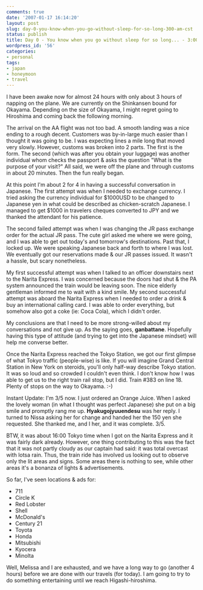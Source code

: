 ```yaml
---
comments: true
date: '2007-01-17 16:14:20'
layout: post
slug: day-0-you-know-when-you-go-without-sleep-for-so-long-300-am-cst
status: publish
title: Day 0 - You know when you go without sleep for so long... - 3:00 AM CST
wordpress_id: '56'
categories:
- personal
tags:
- japan
- honeymoon
- travel
---
```


I have been awake now for almost 24 hours with only about 3 hours of napping on the plane. We are currently on the Shinkansen bound for Okayama. Depending on the size of Okayama, I might regret going to Hiroshima and coming back the following morning. 

The arrival on the AA flight was not too bad. A smooth landing was a nice ending to a rough decent. Customers was by-in-large much easier than I thought it was going to be. I was expecting lines a mile long that moved very slowly. However, customs was broken into 2 parts. The first is the form. The second (which was after you obtain your luggage) was another individual whom checks the passport & asks the question "What is the purpose of your visit?" All said, we were off the plane and through customs in about 20 minutes. Then the fun really began.

<!--more-->
At this point I'm about 2 for 4 in having a successful conversation in Japanese. The first attempt was when I needed to exchange currency. I tried asking the currency individual for $1000USD to be changed to Japanese yen in what could be described as chicken-scratch Japanese. I managed to get $1000 in travelers cheques converted to JPY and we thanked the attendant for his patience.

The second failed attempt was when I was changing the JR pass exchange order for the actual JR pass. The cute girl asked me where we were going, and I was able to get out today's and tomorrow's destinations. Past that, I locked up. We were speaking Japanese back and forth to where I was lost. We eventually got our reservations made & our JR passes issued. It wasn't a hassle, but scary nonetheless.

My first successful attempt was when I talked to an officer downstairs next to the Narita Express. I was concerned because the doors had shut & the PA system announced the train would be leaving soon. The nice elderly gentleman informed me to wait with a kind smile. My second successful attempt was aboard the Narita Express when I needed to order a drink & buy an international calling card. I was able to order everything, but somehow also got a coke (ie: Coca Cola), which I didn't order.

My conclusions are that I need to be more strong-willed about my conversations and not give up. As the saying goes, <b>ganbattane</b>. Hopefully having this type of attitude (and trying to get into the Japanese mindset) will help me converse better.

Once the Narita Express reached the Tokyo Station, we got our first glimpse of what Tokyo traffic (people-wise) is like. If you will imagine Grand Central Station in New York on steroids, you'll only half-way describe Tokyo station. It was so loud and so crowded I couldn't even think. I don't know how I was able to get us to the right train rail stop, but I did. Train #383 on line 18. Plenty of stops on the way to Okayama. :-)

Instant Update: I'm 3/5 now. I just ordered an Orange Juice. When I asked the lovely woman (in what I thought was perfect Japanese) she put on a big smile and promptly rang me up. <b>Hyakugojyuuendesu</b> was her reply. I turned to Nissa asking her for change and handed her the 150 yen she requested. She thanked me, and I her, and it was complete. 3/5.

BTW, it was about 16:00 Tokyo time when I got on the Narita Express and it was fairly dark already. However, one thing contributing to this was the fact that it was not partly cloudy as our captain had said: it was total overcast with lotsa rain. Thus, the train ride has involved us looking out to observe only the lit areas and signs. Some areas there is nothing to see, while other areas it's a bonanza of lights & advertisements.

So far, I've seen locations & ads for:
<ul><li>711</li><li>Circle K</li><li>Red Lobster</li><li>Shell</li><li>McDonald's</li><li>Century 21</li><li>Toyota</li><li>Honda</li><li>Mitsubishi</li><li>Kyocera</li><li>Minolta</li></ul>
Well, Melissa and I are exhausted, and we have a long way to go (another 4 hours) before we are done with our travels (for today). I am going to try to do something entertaining until we reach Higashi-hiroshima. 
